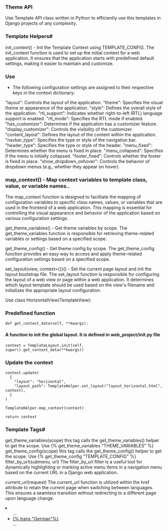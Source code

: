 ### Theme API
Use Template API class written in Python to efficiently use this templates in Django projects of any complexity.

### Template Helpers#
init_context() - Init the Template Context using TEMPLATE_CONFIG.
The init_context function is used to set up the initial context for a web application. It ensures that the application starts with predefined default settings, making it easier to maintain and customize.

### Use
 - The following configuration settings are assigned to their respective keys in the context dictionary:

"layout": Controls the layout of the application.
"theme": Specifies the visual theme or appearance of the application.
"style": Defines the overall style of the application.
"rtl_support": Indicates whether right-to-left (RTL) language support is enabled.
"rtl_mode": Specifies the RTL mode if enabled.
"has_customizer": Determines if the application has a customizer feature.
"display_customizer": Controls the visibility of the customizer.
"content_layout": Defines the layout of the content within the application.
"navbar_type": Specifies the type or style of the navigation bar.
"header_type": Specifies the type or style of the header.
"menu_fixed": Determines whether the menu is fixed in place.
"menu_collapsed": Specifies if the menu is initially collapsed.
"footer_fixed": Controls whether the footer is fixed in place.
"show_dropdown_onhover": Controls the behavior of dropdown menus (e.g., whether they appear on hover).
                  
### map_context() - Map context variables to template class, value, or variable names..
The map_context function is designed to facilitate the mapping of configuration variables to specific class names, values, or variables that are used in the frontend of a web application. This mapping is essential for controlling the visual appearance and behavior of the application based on various configuration settings.

get_theme_variables() - Get theme variables by scope.
The get_theme_variables function is responsible for retrieving theme-related variables or settings based on a specified scope.

get_theme_config() - Get theme config by scope.
The get_theme_config function provides an easy way to access and apply theme-related configuration settings based on a specified scope.

set_layout(view, context={})() - Set the current page layout and init the layout bootstrap file.
The set_layout function is responsible for configuring the layout of a web view or page within a web application. It determines which layout template should be used based on the view's filename and initializes the appropriate layout configuration.

Use
class HorizontalView(TemplateView):
### Predefined function
    def get_context_data(self, **kwargs):
#### A function to init the global layout. It is defined in web_project/__init__.py file
    context = TemplateLayout.init(self, super().get_context_data(**kwargs))

### Update the context
    context.update(
      {
        "layout": "horizontal",
        "layout_path": TemplateHelper.set_layout("layout_horizontal.html", context),
      }
    )

    TemplateHelper.map_context(context)

    return context
### Template Tags#
get_theme_variables(scope) this tag calls the get_theme_variables() helper to get the scope.
Use
{% get_theme_variables "THEME_VARIABLES" %}
get_theme_config(scope) this tag calls the get_theme_config() helper to get the scope.
Use
{% get_theme_config "TEMPLATE_CONFIG" %}
filter_by_url(submenu, url)
The filter_by_url filter is a useful tool for dynamically highlighting or marking active menu items in a navigation menu based on the current URL in a Django web application.

current_url(request)
The current_url function is utilized within the href attribute to retain the current page when switching between languages. This ensures a seamless transition without redirecting to a different page upon language change.

<!-- Language -->
<li class="nav-item dropdown-language dropdown me-2 me-xl-0">
    <a class="nav-link dropdown-toggle hide-arrow" href="javascript:void(0);" data-bs-toggle="dropdown">
    <i class='ti ti-language rounded-circle ti-md'></i>
    </a>
    <ul class="dropdown-menu dropdown-menu-end">
        ...
        <li>
          <a class="dropdown-item {% if LANGUAGE_CODE == 'de' %}active{% endif %}" href="{% current_url request %}" data-language="de" data-text-direction="ltr">
            <span class="align-middle">{% trans "German"%}</span>
          </a>
        </li>
        ...
    </ul>
</li>
<!--/ Language -->
